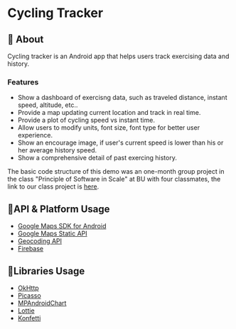 # Cycling Tracker

## 🧐 About
Cycling tracker is an Android app that helps users track exercising data and history.

### Features ###

* Show a dashboard of exercisng data, such as traveled distance, instant speed, altitude, etc..
* Provide a map updating current location and track in real time.
* Provide a plot of cycling speed vs instant time. 
* Allow users to modify units, font size, font type for better user experience.
* Show an encourage image, if user's current speed is lower than his or her average history speed.
* Show a comprehensive detail of past exercing history.

The basic code structure of this demo was an one-month group project in the class "Principle of Software in Scale" at BU with four classmates, the link to our class project is [here](https://github.com/LyapunovJingci/Cycling_Tracker_EC500).

## 📝API & Platform Usage

* [Google Maps SDK for Android](https://developers.google.com/maps/documentation/android-sdk/intro)
* [Google Maps Static API](https://developers.google.com/maps/documentation/maps-static/overview)
* [Geocoding API](https://developers.google.com/maps/documentation/geocoding/overview)
* [Firebase](https://firebase.google.com/)

## 📝Libraries Usage

* [OkHttp](https://github.com/square/okhttp)
* [Picasso](https://github.com/square/picasso) 
* [MPAndroidChart](https://github.com/PhilJay/MPAndroidChart)
* [Lottie](https://github.com/airbnb/lottie-android)
* [Konfetti](https://github.com/DanielMartinus/Konfetti)

